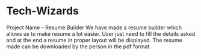 # Tech-Wizards
Project Name - Resume Builder
We have made a resume builder which allows us to make resume a lot easier. User just need to fill the details asked and at the end a resume in proper layout will be displayed. The resume made can be downloaded by the person in the pdf format.

